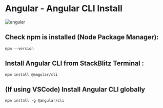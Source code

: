 # Angular - Angular CLI Install

![angular](https://user-images.githubusercontent.com/33417377/201498603-0da5b781-8838-4090-94f0-2ee2c72e531b.png)

## Check npm is installed (Node Package Manager): 
````
npm --version
````

## Install Angular CLI from StackBlitz Terminal : 
````
npm install @angular/cli
````

## (If using VSCode) Install Angular CLI globally
````
npm install -g @angular/cli
````


